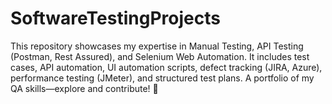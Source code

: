 # SoftwareTestingProjects
This repository showcases my expertise in Manual Testing, API Testing (Postman, Rest Assured), and Selenium Web Automation. It includes test cases, API automation, UI automation scripts, defect tracking (JIRA, Azure), performance testing (JMeter), and structured test plans. A portfolio of my QA skills—explore and contribute! 🚀
